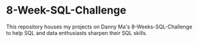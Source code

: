 # 8-Week-SQL-Challenge
This repository houses my projects on Danny Ma's 8-Weeks-SQL-Challenge to help SQL and data enthusiasts sharpen their SQL skills. 
